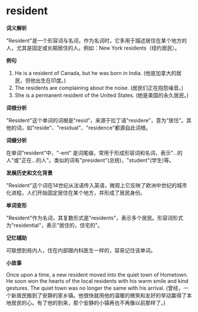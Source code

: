 # resident

**词义解析**

  

"Resident"是一个形容词与名词，作为名词时，它多用于描述居住在某个地方的人，尤其是固定或长期居住的人。例如：New York residents（纽约居民）。

  

**例句**

  

1.  He is a resident of Canada, but he was born in India. (他是加拿大的居民，但他出生在印度。)
2.  The residents are complaining about the noise. (居民们正在抱怨噪音。)
3.  She is a permanent resident of the United States. (她是美国的永久居民。)

  

**词根分析**

  

"Resident"这个单词的词根是"resid"，来源于拉丁语"residere"，意为“居住”。其他的词，如"reside"、"residual"、"residence"都源自此词根。

  

**词缀分析**

  

在单词"resident"中，"-ent" 是词尾缀，常用于形成形容词和名词，表示"…的人"或"正在…的人"。类似的词有"president"(总统)，"student"(学生)等。

  

**发展历史和文化背景**

  

"Resident"这个词在14世纪从法语传入英语，微观上它反映了欧洲中世纪的城市化进程，人们开始固定居住在某个地方，并形成了居民身份。

  

**单词变形**

  

"Resident"作为名词，其复数形式是"residents"，表示多个居民。形容词形式为"residential"，表示"居住的，住宅的"。

  

**记忆辅助**

  

可联想到局内人，住在内部跟内科医生一样的，容易记住该单词。

  

**小故事**

  

Once upon a time, a new resident moved into the quiet town of Hometown. He soon won the hearts of the local residents with his warm smile and kind gestures. The quiet town was no longer the same with his arrival. (曾经，一个新居民搬到了安静的家乡镇。他很快就用他的温暖的微笑和友好的举动赢得了本地居民的心。有了他的到来，那个安静的小镇再也不再像以前那样了。)
